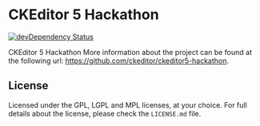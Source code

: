 CKEditor 5 Hackathon
========================================

[![devDependency Status](https://david-dm.org/ckeditor/ckeditor5-hackathon/dev-status.svg)](https://david-dm.org/ckeditor/ckeditor5-hackathon#info=devDependencies)

CKEditor 5 Hackathon More information about the project can be found at the following url: <https://github.com/ckeditor/ckeditor5-hackathon>.

## License

Licensed under the GPL, LGPL and MPL licenses, at your choice. For full details about the license, please check the `LICENSE.md` file.
